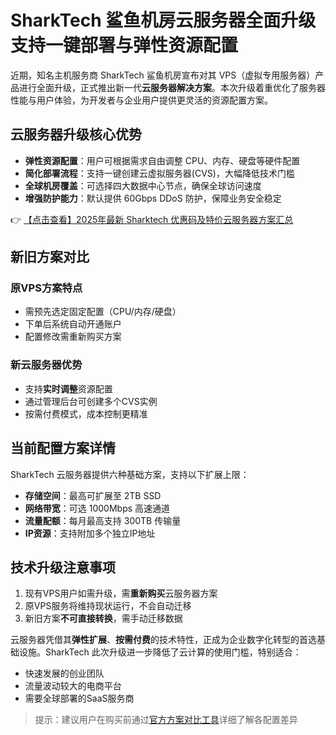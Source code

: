 # SharkTech 鲨鱼机房云服务器全面升级 支持一键部署与弹性资源配置

近期，知名主机服务商 SharkTech 鲨鱼机房宣布对其 VPS（虚拟专用服务器）产品进行全面升级，正式推出新一代**云服务器解决方案**。本次升级着重优化了服务器性能与用户体验，为开发者与企业用户提供更灵活的资源配置方案。

## 云服务器升级核心优势

- **弹性资源配置**：用户可根据需求自由调整 CPU、内存、硬盘等硬件配置
- **简化部署流程**：支持一键创建云虚拟服务器(CVS)，大幅降低技术门槛
- **全球机房覆盖**：可选择四大数据中心节点，确保全球访问速度
- **增强防护能力**：默认提供 60Gbps DDoS 防护，保障业务安全稳定

👉 [【点击查看】2025年最新 Sharktech 优惠码及特价云服务器方案汇总](https://bit.ly/Sharktech)

## 新旧方案对比

### 原VPS方案特点
- 需预先选定固定配置（CPU/内存/硬盘）
- 下单后系统自动开通账户
- 配置修改需重新购买方案

### 新云服务器优势
- 支持**实时调整**资源配置
- 通过管理后台可创建多个CVS实例
- 按需付费模式，成本控制更精准

## 当前配置方案详情

SharkTech 云服务器提供六种基础方案，支持以下扩展上限：
- **存储空间**：最高可扩展至 2TB SSD
- **网络带宽**：可选 1000Mbps 高速通道
- **流量配额**：每月最高支持 300TB 传输量
- **IP资源**：支持附加多个独立IP地址

## 技术升级注意事项

1. 现有VPS用户如需升级，需**重新购买**云服务器方案
2. 原VPS服务将维持现状运行，不会自动迁移
3. 新旧方案**不可直接转换**，需手动迁移数据

云服务器凭借其**弹性扩展**、**按需付费**的技术特性，正成为企业数字化转型的首选基础设施。SharkTech 此次升级进一步降低了云计算的使用门槛，特别适合：
- 快速发展的创业团队
- 流量波动较大的电商平台
- 需要全球部署的SaaS服务商

> 提示：建议用户在购买前通过[官方方案对比工具](https://bit.ly/Sharktech)详细了解各配置差异